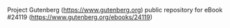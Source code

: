 Project Gutenberg (https://www.gutenberg.org) public repository for eBook #24119 (https://www.gutenberg.org/ebooks/24119)
